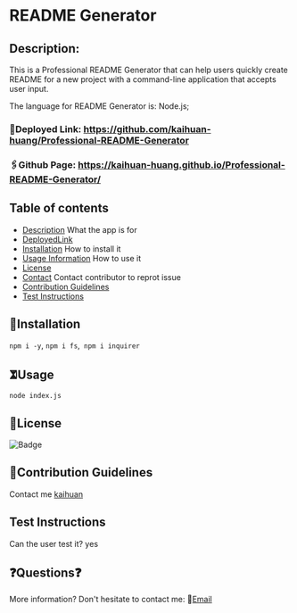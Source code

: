 
# README Generator
## Description: 
This is a Professional README Generator that can help users quickly create README for a new project with a command-line application that accepts user input. 

The language for README Generator is: Node.js;


### 🔗Deployed Link: https://github.com/kaihuan-huang/Professional-README-Generator
### 🖇Github Page: https://kaihuan-huang.github.io/Professional-README-Generator/

## Table of contents
- [Description](#description) What the app is for
- [DeployedLink](#deployedLink)
- [Installation](#installation) How to install it
- [Usage Information](#usage) How to use it
- [License](#license)
- [Contact](#email) Contact contributor to reprot issue
- [Contribution Guidelines](#contribution)
- [Test Instructions](#test)

## 🧐Installation
`npm i -y`, `npm i fs`,` npm i inquirer`

## 𖧝Usage 
`node index.js`

## 🪪License
![Badge](https://img.shields.io/badge/license-MIT-brightgreen.svg)

## 🤝Contribution Guidelines
Contact me [kaihuan](https://github.com/kaihuan-huanghttps://github.com/kaihuan-huang/Professional-README-Generator)

## Test Instructions
Can the user test it? yes

## ❓Questions❓
More information? Don't hesitate to contact me: 📧[Email](huangkaihuan0216@gmail.com)

